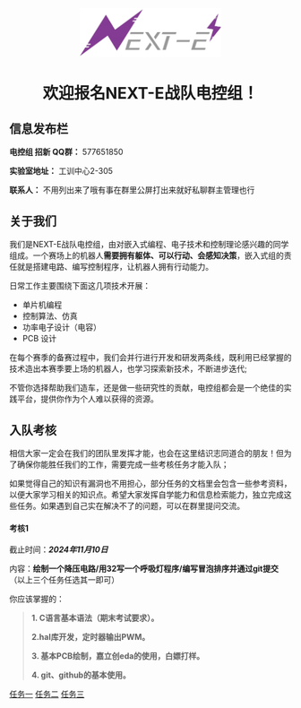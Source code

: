 <p align="center">
    <img width=50% src="assets/nexte.png"/>
</p>


<h1 align="center">欢迎报名NEXT-E战队电控组！</h1>

## 信息发布栏

**电控组 招新 QQ群：** 577651850

**实验室地址：** 工训中心2-305

**联系人：** 不用列出来了哦有事在群里公屏打出来就好私聊群主管理也行

## 关于我们

我们是NEXT-E战队电控组，由对嵌入式编程、电子技术和控制理论感兴趣的同学组成。一个赛场上的机器人**需要拥有躯体、可以行动、会感知决策**，嵌入式组的责任就是搭建电路、编写控制程序，让机器人拥有行动能力。

日常工作主要围绕下面这几项技术开展：

- 单片机编程
- 控制算法、仿真
- 功率电子设计（电容）
- PCB 设计

在每个赛季的备赛过程中，我们会并行进行开发和研发两条线，既利用已经掌握的技术造出本赛季要上场的机器人，也学习探索新技术，不断进步迭代;

不管你选择帮助我们造车，还是做一些研究性的贡献，电控组都会是一个绝佳的实践平台，提供你作为个人难以获得的资源。

## 入队考核

相信大家一定会在我们的团队里发挥才能，也会在这里结识志同道合的朋友！但为了确保你能胜任我们的工作，需要完成一些考核任务才能入队；

如果觉得自己的知识有漏洞也不用担心，部分任务的文档里会包含一些参考资料，以便大家学习相关的知识点。希望大家发挥自学能力和信息检索能力，独立完成这些任务。如果遇到自己实在解决不了的问题，可以在群里提问交流。

#### 考核1

截止时间：**_2024年11月10日_**

内容：**绘制一个降压电路/用32写一个呼吸灯程序/编写冒泡排序并通过git提交**（以上三个任务任选其一即可）

你应该掌握的：

>**1. C语言基本语法（期末考试要求）。**
>
>**2.hal库开发，定时器输出PWM。**
>
>**3. 基本PCB绘制，嘉立创eda的使用，白嫖打样。**
>
>**4. git、github的基本使用。**

[任务一](tasks/1.pcb/README.md)	[任务二](/tasks/2.pwm/README.md)	[任务三	](tasks/3.c/README.md)

